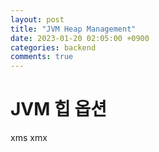 ```yaml
---
layout: post
title: "JVM Heap Management"
date: 2023-01-20 02:05:00 +0900
categories: backend
comments: true
---
```

# JVM 힙 옵션
xms
xmx
